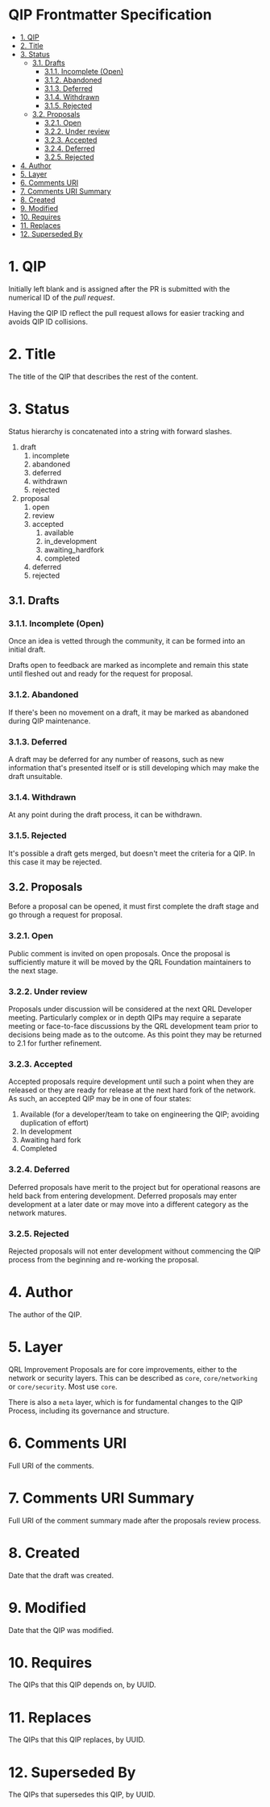 # QIP Frontmatter Specification <!-- omit in toc -->

- [1. QIP](#1-qip)
- [2. Title](#2-title)
- [3. Status](#3-status)
  - [3.1. Drafts](#31-drafts)
    - [3.1.1. Incomplete (Open)](#311-incomplete-open)
    - [3.1.2. Abandoned](#312-abandoned)
    - [3.1.3. Deferred](#313-deferred)
    - [3.1.4. Withdrawn](#314-withdrawn)
    - [3.1.5. Rejected](#315-rejected)
  - [3.2. Proposals](#32-proposals)
    - [3.2.1. Open](#321-open)
    - [3.2.2. Under review](#322-under-review)
    - [3.2.3. Accepted](#323-accepted)
    - [3.2.4. Deferred](#324-deferred)
    - [3.2.5. Rejected](#325-rejected)
- [4. Author](#4-author)
- [5. Layer](#5-layer)
- [6. Comments URI](#6-comments-uri)
- [7. Comments URI Summary](#7-comments-uri-summary)
- [8. Created](#8-created)
- [9. Modified](#9-modified)
- [10. Requires](#10-requires)
- [11. Replaces](#11-replaces)
- [12. Superseded By](#12-superseded-by)

# 1. QIP

Initially left blank and is assigned after the PR is submitted with the numerical ID of the *pull request*. 

Having the QIP ID reflect the pull request allows for easier tracking and avoids QIP ID collisions.

# 2. Title

The title of the QIP that describes the rest of the content. 

# 3. Status

Status hierarchy is concatenated into a string with forward slashes.

1. draft
   1. incomplete
   2. abandoned
   3. deferred
   4. withdrawn
   5. rejected
2. proposal
   1. open
   2. review
   3. accepted
      1. available
      2. in_development
      3. awaiting_hardfork
      4. completed
   4. deferred
   5. rejected

## 3.1. Drafts

### 3.1.1. Incomplete (Open)

Once an idea is vetted through the community, it can be formed into an initial draft.

Drafts open to feedback are marked as incomplete and remain this state until fleshed out and ready for the request for proposal.

### 3.1.2. Abandoned

If there's been no movement on a draft, it may be marked as abandoned during QIP maintenance. 

### 3.1.3. Deferred

A draft may be deferred for any number of reasons, such as new information that's presented itself or is still developing which may make the draft unsuitable.

### 3.1.4. Withdrawn

At any point during the draft process, it can be withdrawn.

### 3.1.5. Rejected

It's possible a draft gets merged, but doesn't meet the criteria for a QIP. In this case it may be rejected.

## 3.2. Proposals

Before a proposal can be opened, it must first complete the draft stage and go through a request for proposal.

### 3.2.1. Open

Public comment is invited on open proposals. Once the proposal is sufficiently mature it will be moved by the QRL Foundation maintainers to the next stage.

### 3.2.2. Under review

Proposals under discussion will be considered at the next QRL Developer meeting. Particularly complex or in depth QIPs may require a separate meeting or face-to-face discussions by the QRL development team prior to decisions being made as to the outcome.  As this point they may be returned to 2.1 for further refinement.

### 3.2.3. Accepted

Accepted proposals require development until such a point when they are released
or they are ready for release at the next hard fork of the network.  As such, an
accepted QIP may be in one of four states:

1. Available (for a developer/team to take on engineering the QIP; avoiding
duplication of effort)
2. In development
3. Awaiting hard fork
4. Completed

### 3.2.4. Deferred

Deferred proposals have merit to the project but for operational reasons are held back from entering development.  Deferred proposals may enter development at a later date or may move into a different category as the network matures.

### 3.2.5. Rejected

Rejected proposals will not enter development without commencing the QIP process from the beginning and re-working the proposal.

# 4. Author

The author of the QIP.

# 5. Layer

QRL Improvement Proposals are for core improvements, either to the network or security layers. This can be described as `core`, `core/networking` or `core/security`. Most use `core`.

There is also a `meta` layer, which is for fundamental changes to the QIP Process, including its governance and structure.

# 6. Comments URI

Full URI of the comments.

# 7. Comments URI Summary

Full URI of the comment summary made after the proposals review process.

# 8. Created

Date that the draft was created.

# 9. Modified

Date that the QIP was modified.

# 10. Requires

The QIPs that this QIP depends on, by UUID.

# 11. Replaces

The QIPs that this QIP replaces, by UUID.

# 12. Superseded By

The QIPs that supersedes this QIP, by UUID.